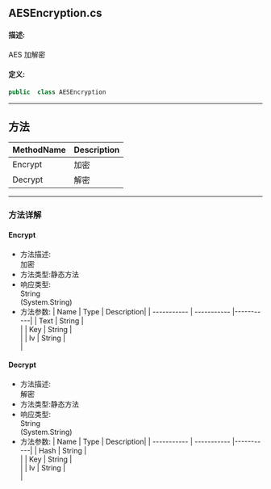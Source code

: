 ## AESEncryption.cs 


#### 描述:


AES 加解密


#### 定义: 
``` csharp
public  class AESEncryption
```
---
## 方法 
| MethodName      | Description | 
| ----------- | ----------- |
| Encrypt | 加密 |
| Decrypt | 解密 |
---
### 方法详解 
####  Encrypt
* 方法描述:<br> 加密
* 方法类型:静态方法
* 响应类型:<br> String <br> (System.String)
* 方法参数:
| Name      | Type | Description|
| ----------- | ----------- |-----------|
| Text | String |<br> |
| Key | String |<br> |
| Iv | String |<br> |
####  Decrypt
* 方法描述:<br> 解密
* 方法类型:静态方法
* 响应类型:<br> String <br> (System.String)
* 方法参数:
| Name      | Type | Description|
| ----------- | ----------- |-----------|
| Hash | String |<br> |
| Key | String |<br> |
| Iv | String |<br> |
